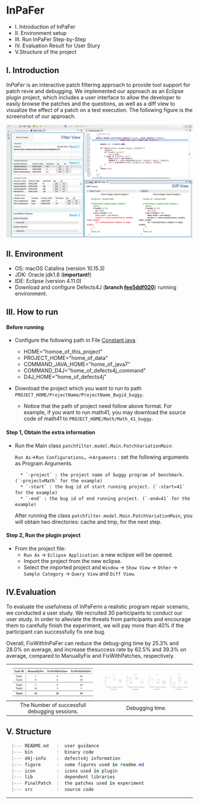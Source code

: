 # InPaFer

* I. Introduction of InPaFer
* II. Environment setup
* III. Run InPaFer Step-by-Step
* IV. Evaluation Result for User Stury
* V.Structure of the project

## I. Introduction
*InPaFer* is an interactive patch filtering approach to provide tool support for patch revie and debugging. We implemented our approach as an Eclipse plugin project, which includes a user interface to allow the developer to easily browse the patches and the questions, as well as a diff view to visualize the effect of a patch on a test execution.
The following figure is the screenshot of our approach.

![The screenshot of InPaFer.](./figure/plugin.jpeg)


## II. Environment

* OS: macOS Catalina (version 10.15.3)
* JDK: Oracle jdk1.8 (**important!**)
* IDE: Eclipse (version 4.11.0)
* Download and configure Defects4J (**branch  [fee5ddf020](https://github.com/rjust/defects4j/tree/fee5ddf020d0ce9c793655b74f0ab068153c03ef)**) running environment.

## III. How to run

#### Before running

* Configure the following path in File [Constant.java](./src/patchfilter/model/config/Constant.java).

  * HOME="homoe_of_this_project"
  * PROJECT_HOME="home_of_data"
  * COMMAND_JAVA_HOME="home_of_java7"
  * COMMAND_D4J="home_of_defects4j_command"
  * D4J_HOME="home_of_defects4j"

* Download the project which you want to run to path `PROJECT_HOME/ProjectName/ProjectName_Bugid_buggy`.
  
  * Notice that the path of project need follow above format. For example, if you want to run math41, you may download the source code of math41 to `PROJECT_HOME/Math/Math_41_buggy`.


#### Step 1, Obtain the extra information

* Run the Main class `patchfilter.model.Main.PatchVariationMain`:

   `Run As`→`Run Configurations…` →`Arguments` : set the following arguments as Program Arguments.

   		* `-project` : the project name of buggy program of benchmark. (`-project=Math` for the example)
   		* `-start` : the bug id of start running project. (`-start=41` for the example)
   		* `-end` : the bug id of end running project. (`-end=41` for the example)

   	After running the class `patchfilter.model.Main.PatchVariationMain`, you will obtain two directories: cache and tmp, for the next step.


#### Step 2, Run the plugin project

* From the project file:
	* `Run As` -> `Eclipse Application`: a new eclipse will be opened.
	* Import the project from the new eclipse.
	* Select the imported project and `Window` -> `Show View` -> `Other` -> `Sample Category` -> `Query View` and  `Diff View`.


## IV.Evaluation

To evaluate the usefulness of InPaFerin a realistic program repair scenario, we conducted a user study. We recruited 30 participants to conduct our user study. In order to alleviate the threats from participants and encourage them to carefully finish the experiment, we will pay more than 40% if the participant can successfully fix one bug.

Overall, FixWithInPaFer can reduce the debug-ging time by 25.3% and 28.0% on average, and increase thesuccess rate by 62.5% and 39.3% on average, compared to ManuallyFix and FixWithPatches, respectively.

| ![The Number of successfull debugging sessions.](./figure/number.png) | ![Debugging time.](./figure/time.png) |
| :--------------------------------------: | :--------------------------------------: |
| The Number of successfull debugging sessions. |              Debugging time.              |


## V. Structure

```powershell
  |--- README.md   :  user guidance
  |--- bin         :  binary code
  |--- d4j-info    :  defects4j information
  |--- figure      :  some figures used in readme.md
  |--- icon        :  icons used in plugin
  |--- lib         :  dependent libraries
  |--- FinalPatch  :  the patches used in experiment
  |--- src         :  source code
```
----

